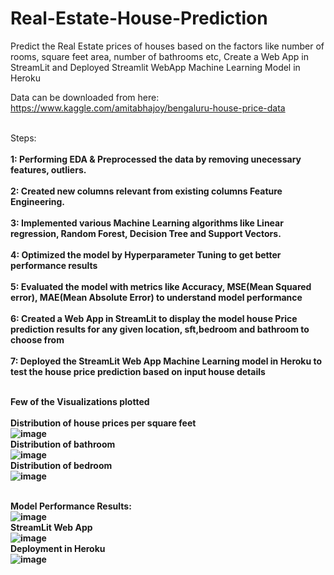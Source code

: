 # Real-Estate-House-Prediction
Predict the Real Estate prices of houses based on the factors like number of rooms, square feet area, number of bathrooms etc, Create a Web App in StreamLit and Deployed Streamlit WebApp Machine Learning Model in Heroku

Data can be downloaded from here: https://www.kaggle.com/amitabhajoy/bengaluru-house-price-data

<br>Steps: </br>
<b><br>1: Performing EDA & Preprocessed the data by removing unecessary features, outliers.</br></b>
<b><br>2: Created new columns relevant from existing columns Feature Engineering.</br></b>
<b><br>3: Implemented various Machine Learning algorithms like Linear regression, Random Forest, Decision Tree and Support Vectors.</br></b>
<b><br>4: Optimized the model by Hyperparameter Tuning to get better performance results </br></b>
<b><br>5: Evaluated the model with metrics like Accuracy, MSE(Mean Squared error), MAE(Mean Absolute Error) to understand model performance </br></b>
<b><br>6: Created a Web App in StreamLit to display the model house Price prediction results for any given location, sft,bedroom and bathroom to choose from </br></b>
<b><br>7: Deployed the StreamLit Web App Machine Learning model in Heroku to test the house price prediction based on input house details </br></b>

<br><b> Few of the Visualizations plotted </br></b>
<br><b> Distribution of house prices per square feet </br><b>
![image](https://user-images.githubusercontent.com/55294349/132892276-a6cfe784-7ba2-419b-a3d9-bc8d56200ee2.png)
  <br><b> Distribution of bathroom </b></br>
  ![image](https://user-images.githubusercontent.com/55294349/132892525-6d92839c-3559-4061-b642-d39507e8c2c5.png)
<br><b> Distribution of bedroom </b></br>
![image](https://user-images.githubusercontent.com/55294349/132892615-e6e74757-b7c6-468f-b55b-4e8d4c5c76f6.png)


<br>Model Performance Results: </br>
![image](https://user-images.githubusercontent.com/55294349/128110327-ee17bb74-6ff6-47bd-b0e8-0752de0b9bb4.png)
<br> StreamLit Web App </br>
![image](https://user-images.githubusercontent.com/55294349/128110774-b5bd659d-8d37-4bb6-8ac1-24dc3f558022.png)
<br> Deployment in Heroku </br>
![image](https://user-images.githubusercontent.com/55294349/128110903-baec6164-444f-4597-a796-447b6d8320f0.png)





